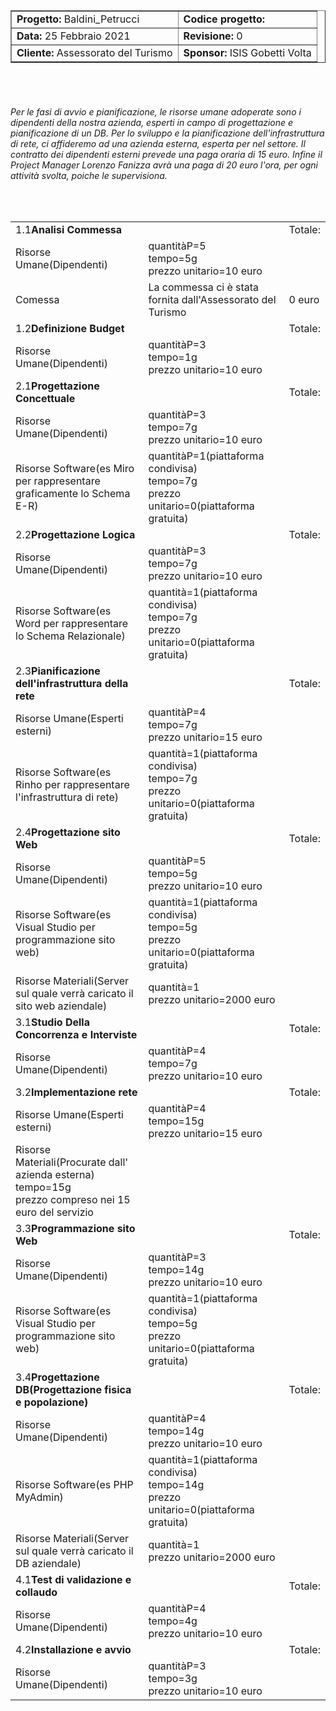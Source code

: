 <!DOCTYPE html>
<html>
    <head>
        <link href="https://cdn.jsdelivr.net/npm/bootstrap@5.0.0-beta2/dist/css/bootstrap.min.css" rel="stylesheet" integrity="sha384-BmbxuPwQa2lc/FVzBcNJ7UAyJxM6wuqIj61tLrc4wSX0szH/Ev+nYRRuWlolflfl" crossorigin="anonymous">
    </head>
    <body>
        <form>
            <table border='1' align="center">
                <tr><td><b>Progetto:</b> Baldini_Petrucci</td> <td><b>Codice progetto:</b></td></tr>
                <tr><td><b>Data:</b> 25 Febbraio 2021</td> <td><b>Revisione:</b> 0</td></tr>
                <tr><td><b>Cliente:</b> Assessorato del Turismo</td> <td><b>Sponsor:</b> ISIS Gobetti Volta</td></tr>
            </table>
        </form>
    <br>
    <br>
    <h6>Per le fasi di avvio e pianificazione, le risorse umane adoperate sono i dipendenti della nostra azienda, esperti in campo di progettazione e pianificazione di un DB. Per lo sviluppo e la pianificazione dell'infrastruttura di rete, ci affideremo ad una azienda esterna, esperta per nel settore. Il contratto dei dipendenti esterni prevede una paga oraria di 15 euro. Infine il Project Manager Lorenzo Fanizza avrà una paga di 20 euro l'ora, per ogni attività svolta, poiche le supervisiona.</h6>
    <br>
        <form>
            <table class="table table-striped">
                    <tr><td>1.1<b>Analisi Commessa</b></td><td></td><td>Totale:<b></b></td></tr>
                    <tr><td>Risorse Umane(Dipendenti)</td><td>quantitàP=5<br>tempo=5g<br>prezzo unitario=10 euro</td><td></td></tr>
                    <tr><td>Comessa</td><td>La commessa ci è stata fornita dall'Assessorato del Turismo</td><td>0 euro</td></tr>
                    <tr><td>1.2<b>Definizione Budget</b></td><td></td><td>Totale:<b></b></td></tr>
                    <tr><td>Risorse Umane(Dipendenti)</td><td>quantitàP=3<br>tempo=1g<br>prezzo unitario=10 euro</td><td></td></tr>
                    <tr><td>2.1<b>Progettazione Concettuale</b></td><td></td><td>Totale:<b></b></td></tr>
                    <tr><td>Risorse Umane(Dipendenti)</td><td>quantitàP=3<br>tempo=7g<br>prezzo unitario=10 euro</td><td></td></tr>
                    <tr><td>Risorse Software(es Miro per rappresentare graficamente lo Schema E-R)</td><td>quantitàP=1(piattaforma condivisa)<br>tempo=7g<br>prezzo unitario=0(piattaforma gratuita)</td><td></td></tr>
                    <tr><td>2.2<b>Progettazione Logica</b></td><td></td><td>Totale:<b></b></td></tr>
                    <tr><td>Risorse Umane(Dipendenti)</td><td>quantitàP=3<br>tempo=7g<br>prezzo unitario=10 euro</td><td></td></tr>
                    <tr><td>Risorse Software(es Word per rappresentare lo Schema Relazionale)</td><td>quantità=1(piattaforma condivisa)<br>tempo=7g<br>prezzo unitario=0(piattaforma gratuita)</td><td></td></tr>
                    <tr><td>2.3<b>Pianificazione dell'infrastruttura della rete</b></td><td></td><td>Totale:<b></b></td></tr>
                    <tr><td>Risorse Umane(Esperti esterni)</td><td>quantitàP=4<br>tempo=7g<br>prezzo unitario=15 euro</td><td></td></tr>
                    <tr><td>Risorse Software(es Rinho per rappresentare l'infrastruttura di rete)</td><td>quantità=1(piattaforma condivisa)<br>tempo=7g<br>prezzo unitario=0(piattaforma gratuita)</td><td></td></tr>
                    <tr><td>2.4<b>Progettazione sito Web</b></td><td></td><td>Totale:<b></b></td></tr>
                    <tr><td>Risorse Umane(Dipendenti)</td><td>quantitàP=5<br>tempo=5g<br>prezzo unitario=10 euro</td><td></td></tr>
                    <tr><td>Risorse Software(es Visual Studio per programmazione sito web)</td><td>quantità=1(piattaforma condivisa)<br>tempo=5g<br>prezzo unitario=0(piattaforma gratuita)</td><td></td></tr>
                    <tr><td>Risorse Materiali(Server sul quale verrà caricato il sito web aziendale)</td><td>quantità=1<br>prezzo unitario=2000 euro</td><td></td></tr>
                    <tr><td>3.1<b>Studio Della Concorrenza e Interviste</b></td><td></td><td>Totale:<b></b></td></tr>
                    <tr><td>Risorse Umane(Dipendenti)</td><td>quantitàP=4<br>tempo=7g<br>prezzo unitario=10 euro</td><td></td></tr>
                    <tr><td>3.2<b>Implementazione rete</b></td><td></td><td>Totale:<b></b></td></tr>
                    <tr><td>Risorse Umane(Esperti esterni)</td><td>quantitàP=4<br>tempo=15g<br>prezzo unitario=15 euro</td><td></td></tr>
                    <tr><td>Risorse Materiali(Procurate dall' azienda esterna)<br>tempo=15g<br>prezzo compreso nei 15 euro del servizio</td><td></td></tr>
                    <tr><td>3.3<b>Programmazione sito Web</b></td><td></td><td>Totale:<b></b></td></tr>
                    <tr><td>Risorse Umane(Dipendenti)</td><td>quantitàP=3<br>tempo=14g<br>prezzo unitario=10 euro</td><td></td></tr>
                    <tr><td>Risorse Software(es Visual Studio per programmazione sito web)</td><td>quantità=1(piattaforma condivisa)<br>tempo=5g<br>prezzo unitario=0(piattaforma gratuita)</td><td></td></tr>
                    <tr><td>3.4<b>Progettazione DB(Progettazione fisica e popolazione)</b></td><td></td><td>Totale:<b></b></td></tr>
                    <tr><td>Risorse Umane(Dipendenti)</td><td>quantitàP=4<br>tempo=14g<br>prezzo unitario=10 euro</td><td></td></tr>
                    <tr><td>Risorse Software(es PHP MyAdmin)</td><td>quantità=1(piattaforma condivisa)<br>tempo=14g<br>prezzo unitario=0(piattaforma gratuita)</td><td></td></tr>
                    <tr><td>Risorse Materiali(Server sul quale verrà caricato il DB aziendale)</td><td>quantità=1<br>prezzo unitario=2000 euro</td><td></td></tr>
                    <tr><td>4.1<b>Test di validazione e collaudo</b></td><td></td><td>Totale:<b></b></td></tr>
                    <tr><td>Risorse Umane(Dipendenti)</td><td>quantitàP=4<br>tempo=4g<br>prezzo unitario=10 euro</td><td></td></tr>
                    <tr><td>4.2<b>Installazione e avvio</b></td><td></td><td>Totale:<b></b></td></tr>
                    <tr><td>Risorse Umane(Dipendenti)</td><td>quantitàP=3<br>tempo=3g<br>prezzo unitario=10 euro</td><td></td></tr>
                </table>
        </form>
    </body>
</html>
